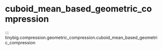 # cuboid_mean_based_geometric_compression

::: tinybig.compression.geometric_compression.cuboid_mean_based_geometric_compression